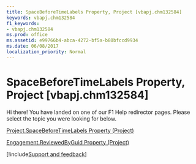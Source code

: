 ```yaml
---
title: SpaceBeforeTimeLabels Property, Project [vbapj.chm132584]
keywords: vbapj.chm132584
f1_keywords:
- vbapj.chm132584
ms.prod: office
ms.assetid: e99766b4-abca-4272-bf5a-b80bfccd9934
ms.date: 06/08/2017
localization_priority: Normal
---
```



# SpaceBeforeTimeLabels Property, Project [vbapj.chm132584]

Hi there! You have landed on one of our F1 Help redirector pages. Please select the topic you were looking for below.

[Project.SpaceBeforeTimeLabels Property (Project)](https://msdn.microsoft.com/library/fe047ed1-cff4-3f8b-9412-0cb60faadfad%28Office.15%29.aspx)

[Engagement.ReviewedByGuid Property (Project)](https://msdn.microsoft.com/library/f7080dbb-93f2-fe06-38c2-ed56fd3d73c0%28Office.15%29.aspx)

[!include[Support and feedback](~/includes/feedback-boilerplate.md)]